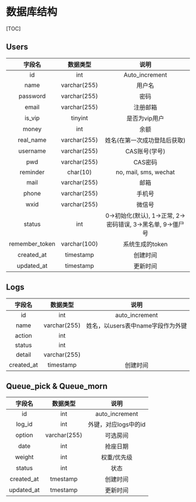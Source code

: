 # 数据库结构

[TOC]

## Users

|      字段名       |     数据类型     |                    说明                    |
| :------------: | :----------: | :--------------------------------------: |
|       id       |     int      |              Auto_increment              |
|      name      | varchar(255) |                   用户名                    |
|    password    | varchar(255) |                    密码                    |
|     email      | varchar(255) |                   注册邮箱                   |
|     is_vip     |   tinyint    |                 是否为vip用户                 |
|     money      |     int      |                    余额                    |
|   real_name    | varchar(255) |             姓名(在第一次成功登陆后获取)              |
|    username    | varchar(255) |                CAS账号(学号)                 |
|      pwd       | varchar(255) |                  CAS密码                   |
|    reminder    |   char(10)   |          no, mail, sms, wechat           |
|      mail      | varchar(255) |                    邮箱                    |
|     phone      | varchar(255) |                   手机号                    |
|      wxid      | varchar(255) |                   微信号                    |
|     status     |     int      | 0->初始化(默认), 1->正常, 2->密码错误, 3->黑名单, 9->僵尸号 |
| remember_token | varchar(100) |                系统生成的token                |
|   created_at   |  timestamp   |                   创建时间                   |
|   updated_at   |  timestamp   |                   更新时间                   |



## Logs

|    字段名     |     数据类型     |          说明           |
| :--------: | :----------: | :-------------------: |
|     id     |     int      |    auto_increment     |
|    name    | varchar(255) | 姓名，以users表中name字段作为外键 |
|   action   |     int      |                       |
|   status   |     int      |                       |
|   detail   | varchar(255) |                       |
| created_at |  timestamp   |         创建时间          |

## Queue_pick & Queue_morn

|    字段名     |     数据类型     |       说明       |
| :--------: | :----------: | :------------: |
|     id     |     int      | auto_increment |
|   log_id   |     int      | 外键，对应logs中的id  |
|   option   | varchar(255) |      可选房间      |
|    date    |     int      |      抢座日期      |
|   weight   |     int      |     权重/优先级     |
|   status   |     int      |       状态       |
| created_at |   tmestamp   |      创建时间      |
| updated_at |   tmestamp   |      更新时间      |

